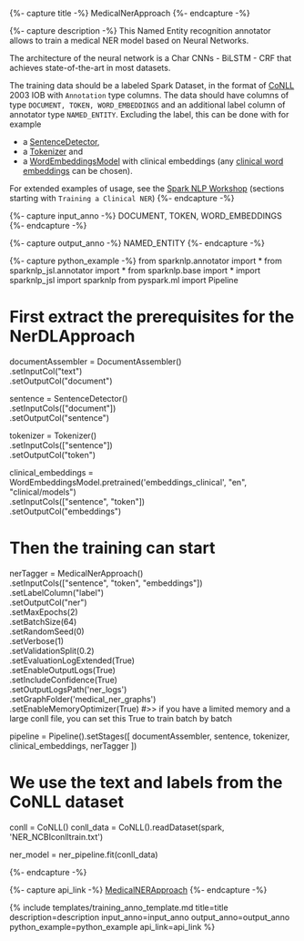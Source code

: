 {%- capture title -%}
MedicalNerApproach
{%- endcapture -%}

{%- capture description -%}
This Named Entity recognition annotator allows to train a medical NER model based on Neural Networks.

The architecture of the neural network is a Char CNNs - BiLSTM - CRF that achieves state-of-the-art in most datasets.

The training data should be a labeled Spark Dataset, in the format of [CoNLL](/docs/en/training#conll-dataset)
2003 IOB with `Annotation` type columns. The data should have columns of type `DOCUMENT, TOKEN, WORD_EMBEDDINGS` and an
additional label column of annotator type `NAMED_ENTITY`.
Excluding the label, this can be done with for example
  - a [SentenceDetector](/docs/en/annotators#sentencedetector),
  - a [Tokenizer](/docs/en/annotators#tokenizer) and
  - a [WordEmbeddingsModel](/docs/en/annotators#wordembeddings) with clinical embeddings
  (any [clinical word embeddings](https://nlp.johnsnowlabs.com/models?task=Embeddings) can be chosen).

For extended examples of usage, see the [Spark NLP Workshop](https://github.com/JohnSnowLabs/spark-nlp-workshop/blob/master/tutorials/Certification_Trainings/Healthcare/1.Clinical_Named_Entity_Recognition_Model.ipynb)
(sections starting with `Training a Clinical NER`)
{%- endcapture -%}

{%- capture input_anno -%}
DOCUMENT, TOKEN, WORD_EMBEDDINGS
{%- endcapture -%}

{%- capture output_anno -%}
NAMED_ENTITY
{%- endcapture -%}

{%- capture python_example -%}
from sparknlp.annotator import *
from sparknlp_jsl.annotator import *
from sparknlp.base import *
import sparknlp_jsl
import sparknlp
from pyspark.ml import Pipeline

# First extract the prerequisites for the NerDLApproach
documentAssembler = DocumentAssembler() \
    .setInputCol("text") \
    .setOutputCol("document")

sentence = SentenceDetector() \
    .setInputCols(["document"]) \
    .setOutputCol("sentence")

tokenizer = Tokenizer() \
    .setInputCols(["sentence"]) \
    .setOutputCol("token")

clinical_embeddings = WordEmbeddingsModel.pretrained('embeddings_clinical', "en", "clinical/models")\
    .setInputCols(["sentence", "token"])\
    .setOutputCol("embeddings")

# Then the training can start
nerTagger = MedicalNerApproach()\
      .setInputCols(["sentence", "token", "embeddings"])\
      .setLabelColumn("label")\
      .setOutputCol("ner")\
      .setMaxEpochs(2)\
      .setBatchSize(64)\
      .setRandomSeed(0)\
      .setVerbose(1)\
      .setValidationSplit(0.2)\
      .setEvaluationLogExtended(True) \
      .setEnableOutputLogs(True)\
      .setIncludeConfidence(True)\
      .setOutputLogsPath('ner_logs')\
      .setGraphFolder('medical_ner_graphs')\
      .setEnableMemoryOptimizer(True) #>> if you have a limited memory and a large conll file, you can set this True to train batch by batch 

pipeline = Pipeline().setStages([
    documentAssembler,
    sentence,
    tokenizer,
    clinical_embeddings,
    nerTagger
])

# We use the text and labels from the CoNLL dataset
conll = CoNLL()
conll_data = CoNLL().readDataset(spark, 'NER_NCBIconlltrain.txt')

ner_model = ner_pipeline.fit(conll_data)

{%- endcapture -%}

{%- capture api_link -%}
[MedicalNERApproach](https://nlp.johnsnowlabs.com/licensed/api/com/johnsnowlabs/nlp/annotators/ner/MedicalNerApproach.html)
{%- endcapture -%}

{% include templates/training_anno_template.md
title=title
description=description
input_anno=input_anno
output_anno=output_anno
python_example=python_example
api_link=api_link
%}
